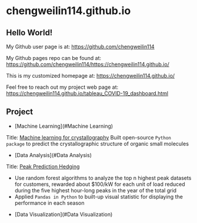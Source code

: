 # chengweilin114.github.io

## Hello World!

My Github user page is at:
https://github.com/chengweilin114

My Github pages repo can be found at:
https://github.com/chengweilin114/https://chengweilin114.github.io/

This is my customized homepage at:
https://chengweilin114.github.io/

Feel free to reach out my project web page at:
https://chengweilin114.github.io/tableau_COVID-19_dashboard.html

## Project



- [Machine Learning](#Machine Learning)

Title: [Machine learning for crystallography](https://github.com/ng-git/OptiMol)
Built open-source `Python package` to predict the crystallographic structure of organic small molecules

- [Data Analysis](#Data Analysis)

Title: [Peak Prediction Hedging](https://github.com/chengweilin114/direct_capstone2020)
* Use random forest algorithms to analyze the top n highest peak datasets for customers,
rewarded about $100/kW for each unit of load reduced during the five highest hour-long peaks in the year of the total grid
* Applied `Pandas in Python` to built-up visual statistic for displaying the performance in each season

- [Data Visualization](#Data Visualization)
